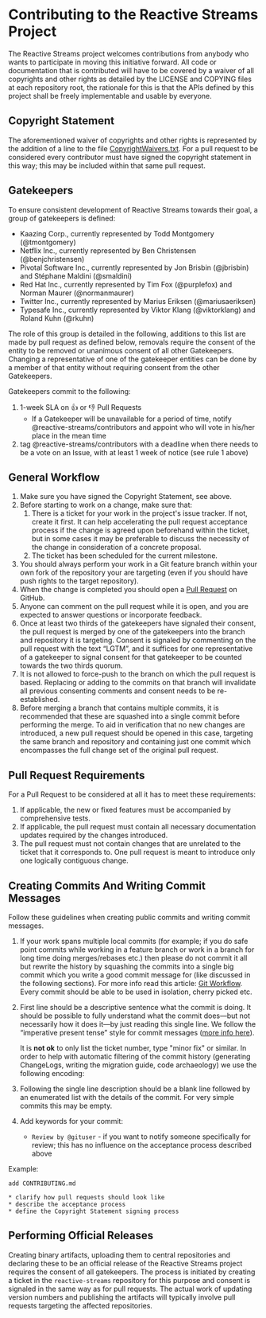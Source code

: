# Contributing to the Reactive Streams Project

The Reactive Streams project welcomes contributions from anybody who wants to participate in moving this initiative forward. All code or documentation that is contributed will have to be covered by a waiver of all copyrights and other rights as detailed by the LICENSE and COPYING files at each repository root, the rationale for this is that the APIs defined by this project shall be freely implementable and usable by everyone.

## Copyright Statement

The aforementioned waiver of copyrights and other rights is represented by the addition of a line to the file [CopyrightWaivers.txt](https://github.com/reactive-streams/reactive-streams/blob/master/CopyrightWaivers.txt). For a pull request to be considered every contributor must have signed the copyright statement in this way; this may be included within that same pull request.

## Gatekeepers

To ensure consistent development of Reactive Streams towards their goal, a group of gatekeepers is defined:

* Kaazing Corp., currently represented by Todd Montgomery (@tmontgomery)
* Netflix Inc., currently represented by Ben Christensen (@benjchristensen)
* Pivotal Software Inc., currently represented by Jon Brisbin (@jbrisbin) and Stéphane Maldini (@smaldini)
* Red Hat Inc., currently represented by Tim Fox (@purplefox) and Norman Maurer (@normanmaurer)
* Twitter Inc., currently represented by Marius Eriksen (@mariusaeriksen)
* Typesafe Inc., currently represented by Viktor Klang (@viktorklang) and Roland Kuhn (@rkuhn)

The role of this group is detailed in the following, additions to this list are made by pull request as defined below, removals require the consent of the entity to be removed or unanimous consent of all other Gatekeepers. Changing a representative of one of the gatekeeper entities can be done by a member of that entity without requiring consent from the other Gatekeepers.

Gatekeepers commit to the following:

1. 1-week SLA on :+1: or :-1: Pull Requests
   * If a Gatekeeper will be unavailable for a period of time, notify @reactive-streams/contributors and appoint who will vote in his/her place in the mean time
2. tag @reactive-streams/contributors with a deadline when there needs to be a vote on an Issue,
    with at least 1 week of notice (see rule 1 above)

## General Workflow

1. Make sure you have signed the Copyright Statement, see above.
2. Before starting to work on a change, make sure that:
    1. There is a ticket for your work in the project's issue tracker. If not, create it first. It can help accelerating the pull request acceptance process if the change is agreed upon beforehand within the ticket, but in some cases it may be preferable to discuss the necessity of the change in consideration of a concrete proposal.
    2. The ticket has been scheduled for the current milestone.
3. You should always perform your work in a Git feature branch within your own fork of the repository your are targeting (even if you should have push rights to the target repository).
4. When the change is completed you should open a [Pull Request](https://help.github.com/articles/using-pull-requests) on GitHub.
5. Anyone can comment on the pull request while it is open, and you are expected to answer questions or incorporate feedback.
6. Once at least two thirds of the gatekeepers have signaled their consent, the pull request is merged by one of the gatekeepers into the branch and repository it is targeting. Consent is signaled by commenting on the pull request with the text “LGTM”, and it suffices for one representative of a gatekeeper to signal consent for that gatekeeper to be counted towards the two thirds quorum.
7. It is not allowed to force-push to the branch on which the pull request is based. Replacing or adding to the commits on that branch will invalidate all previous consenting comments and consent needs to be re-established.
8. Before merging a branch that contains multiple commits, it is recommended that these are squashed into a single commit before performing the merge. To aid in verification that no new changes are introduced, a new pull request should be opened in this case, targeting the same branch and repository and containing just one commit which encompasses the full change set of the original pull request.

## Pull Request Requirements

For a Pull Request to be considered at all it has to meet these requirements:

1. If applicable, the new or fixed features must be accompanied by comprehensive tests.
2. If applicable, the pull request must contain all necessary documentation updates required by the changes introduced.
3. The pull request must not contain changes that are unrelated to the ticket that it corresponds to. One pull request is meant to introduce only one logically contiguous change.

## Creating Commits And Writing Commit Messages

Follow these guidelines when creating public commits and writing commit messages.

1. If your work spans multiple local commits (for example; if you do safe point commits while working in a feature branch or work in a branch for long time doing merges/rebases etc.) then please do not commit it all but rewrite the history by squashing the commits into a single big commit which you write a good commit message for (like discussed in the following sections). For more info read this article: [Git Workflow](http://sandofsky.com/blog/git-workflow.html). Every commit should be able to be used in isolation, cherry picked etc.

2. First line should be a descriptive sentence what the commit is doing. It should be possible to fully understand what the commit does—but not necessarily how it does it—by just reading this single line. We follow the “imperative present tense” style for commit messages ([more info here](http://tbaggery.com/2008/04/19/a-note-about-git-commit-messages.html)).

   It is **not ok** to only list the ticket number, type "minor fix" or similar. In order to help with automatic filtering of the commit history (generating ChangeLogs, writing the migration guide, code archaeology) we use the following encoding:

3. Following the single line description should be a blank line followed by an enumerated list with the details of the commit. For very simple commits this may be empty.

4. Add keywords for your commit:
    * ``Review by @gituser`` - if you want to notify someone specifically for review; this has no influence on the acceptance process described above

Example:

    add CONTRIBUTING.md

    * clarify how pull requests should look like
    * describe the acceptance process
    * define the Copyright Statement signing process

## Performing Official Releases

Creating binary artifacts, uploading them to central repositories and declaring these to be an official release of the Reactive Streams project requires the consent of all gatekeepers. The process is initiated by creating a ticket in the `reactive-streams` repository for this purpose and consent is signaled in the same way as for pull requests. The actual work of updating version numbers and publishing the artifacts will typically involve pull requests targeting the affected repositories.
